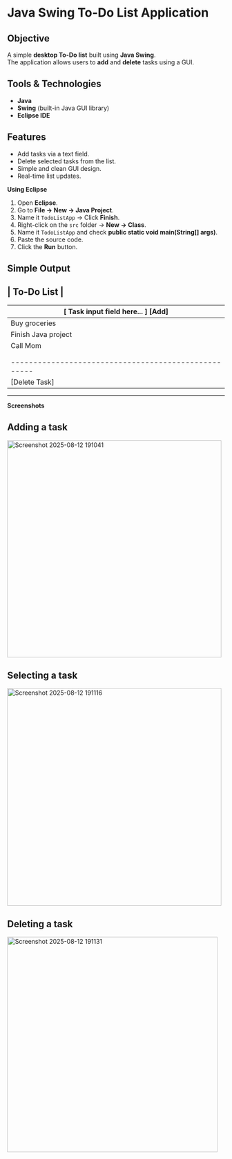 # Java Swing To-Do List Application

## Objective
A simple **desktop To-Do list** built using **Java Swing**.  
The application allows users to **add** and **delete** tasks using a GUI.

## Tools & Technologies
- **Java**
- **Swing** (built-in Java GUI library)
- **Eclipse IDE**

## Features
- Add tasks via a text field.
- Delete selected tasks from the list.
- Simple and clean GUI design.
- Real-time list updates.

**Using Eclipse**
1. Open **Eclipse**.
2. Go to **File → New → Java Project**.
3. Name it `TodoListApp` → Click **Finish**.
4. Right-click on the `src` folder → **New → Class**.
5. Name it `TodoListApp` and check **public static void main(String[] args)**.
6. Paste the source code.
7. Click the **Run** button.

**Simple Output**
------------------------------------------------------
|                  To-Do List                        |
------------------------------------------------------
|  [ Task input field here...                 ] [Add]|
|----------------------------------------------------|
|  Buy groceries                                     |
|  Finish Java project                               |
|  Call Mom                                          |
|                                                    |
|                                                    |
|----------------------------------------------------|
|                     [Delete Task]                  |
------------------------------------------------------

**Screenshots**

## Adding a task
<img width="496" height="502" alt="Screenshot 2025-08-12 191041" src="https://github.com/user-attachments/assets/5ad06ce4-d661-4bfd-bc74-61f56f293b17" />

## Selecting a task
<img width="496" height="503" alt="Screenshot 2025-08-12 191116" src="https://github.com/user-attachments/assets/9b38686d-9b55-45f7-951e-c179fb4ddbe8" />

## Deleting a task
<img width="487" height="498" alt="Screenshot 2025-08-12 191131" src="https://github.com/user-attachments/assets/ba5f5535-cff4-449c-b176-e24777b9644e" />


